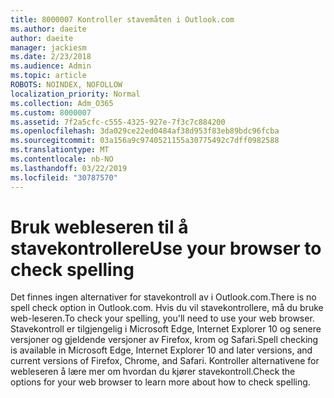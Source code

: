 ```yaml
---
title: 8000007 Kontroller stavemåten i Outlook.com
ms.author: daeite
author: daeite
manager: jackiesm
ms.date: 2/23/2018
ms.audience: Admin
ms.topic: article
ROBOTS: NOINDEX, NOFOLLOW
localization_priority: Normal
ms.collection: Adm_O365
ms.custom: 8000007
ms.assetid: 7f2a5cfc-c555-4325-927e-7f3c7c884200
ms.openlocfilehash: 3da029ce22ed0484af38d953f83eb89bdc96fcba
ms.sourcegitcommit: 03a156a9c9740521155a30775492c7dff0982588
ms.translationtype: MT
ms.contentlocale: nb-NO
ms.lasthandoff: 03/22/2019
ms.locfileid: "30787570"
---
```

# <a name="use-your-browser-to-check-spelling"></a><span data-ttu-id="b602e-102">Bruk webleseren til å stavekontrollere</span><span class="sxs-lookup"><span data-stu-id="b602e-102">Use your browser to check spelling</span></span>

<span data-ttu-id="b602e-103">Det finnes ingen alternativer for stavekontroll av i Outlook.com.</span><span class="sxs-lookup"><span data-stu-id="b602e-103">There is no spell check option in Outlook.com.</span></span> <span data-ttu-id="b602e-104">Hvis du vil stavekontrollere, må du bruke web-leseren.</span><span class="sxs-lookup"><span data-stu-id="b602e-104">To check your spelling, you'll need to use your web browser.</span></span> <span data-ttu-id="b602e-105">Stavekontroll er tilgjengelig i Microsoft Edge, Internet Explorer 10 og senere versjoner og gjeldende versjoner av Firefox, krom og Safari.</span><span class="sxs-lookup"><span data-stu-id="b602e-105">Spell checking is available in Microsoft Edge, Internet Explorer 10 and later versions, and current versions of Firefox, Chrome, and Safari.</span></span> <span data-ttu-id="b602e-106">Kontroller alternativene for webleseren å lære mer om hvordan du kjører stavekontroll.</span><span class="sxs-lookup"><span data-stu-id="b602e-106">Check the options for your web browser to learn more about how to check spelling.</span></span>
  

